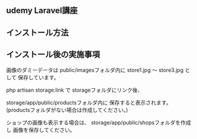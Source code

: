 ## udemy Laravel講座

## インストール方法

## インストール後の実施事項

画像のダミーデータは
public/imagesフォルダ内に
store1.jpg 〜 store3.jpg として
保存しています。

php artisan storage:link で
storageフォルダにリンク後、

storage/app/public/productsフォルダ内に
保存すると表示されます。
(productsフォルダがない場合は作成してください。)

ショップの画像も表示する場合は、
storage/app/public/shopsフォルダを作成し
画像を保存してください。
